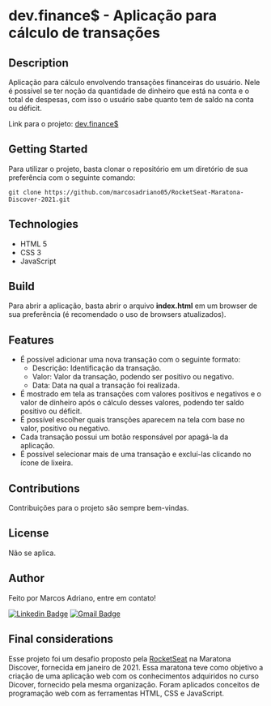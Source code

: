 # dev.finance$ - Aplicação para cálculo de transações
## Description
Aplicação para cálculo envolvendo transações financeiras do usuário. Nele é possível se ter noção da quantidade de dinheiro que está na conta e o total de despesas, com isso o usuário sabe quanto tem de saldo na conta ou déficit.

Link para o projeto: [dev.finance$](https://marcosadriano05.github.io/devfinances)

## Getting Started
Para utilizar o projeto, basta clonar o repositório em um diretório de sua preferência com o seguinte comando:
```
git clone https://github.com/marcosadriano05/RocketSeat-Maratona-Discover-2021.git
```

## Technologies
- HTML 5
- CSS 3
- JavaScript

## Build
Para abrir a aplicação, basta abrir o arquivo __index.html__ em um browser de sua preferência (é recomendado o uso de browsers atualizados).

## Features
- É possível adicionar uma nova transação com o seguinte formato:
  - Descrição: Identificação da transação.
  - Valor: Valor da transação, podendo ser positivo ou negativo.
  - Data: Data na qual a transação foi realizada.
- É mostrado em tela as transações com valores positivos e negativos e o valor de dinheiro após o cálculo desses valores, podendo ter saldo positivo ou déficit.
- É possível escolher quais transções aparecem na tela com base no valor, positivo ou negativo.
- Cada transação possui um botão responsável por apagá-la da aplicação.
- É possível selecionar mais de uma transação e excluí-las clicando no ícone de lixeira.

## Contributions
Contribuições para o projeto são sempre bem-vindas.

## License
Não se aplica.

## Author
Feito por Marcos Adriano, entre em contato!

[![Linkedin Badge](https://img.shields.io/badge/-Marcos-blue?style=flat-square&logo=Linkedin&logoColor=white&link=https://www.linkedin.com/in/marcos-adriano-62632715b/)](https://www.linkedin.com/in/marcos-adriano-62632715b/)
[![Gmail Badge](https://img.shields.io/badge/-marcosadriano740@gmail.com-c14438?style=flat-square&logo=Gmail&logoColor=white&link=mailto:marcosadriano740@gmail.com)](mailto:marcosadriano740@gmail.com)

## Final considerations
Esse projeto foi um desafio proposto pela [RocketSeat](https://rocketseat.com.br/) na Maratona Discover, fornecida em janeiro de 2021. Essa maratona teve como objetivo a criação de uma aplicação web com os conhecimentos adquiridos no curso Dicover, fornecido pela mesma organização. Foram aplicados conceitos de programação web com as ferramentas HTML, CSS e JavaScript.
